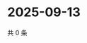 # 2025-09-13

共 0 条

<!-- BEGIN ZHIHUQUESTIONS -->
<!-- 最后更新时间 Sat Sep 13 2025 11:15:08 GMT+0800 (China Standard Time) -->

<!-- END ZHIHUQUESTIONS -->
